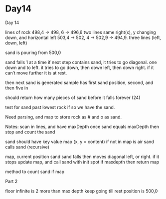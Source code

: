 # Day14

Day 14

lines of rock
498,4 -> 498, 6 -> 496,6                       two lines same right(x), y changing down, and horizontal left
503,4 -> 502, 4 -> 502,9 -> 494,9.      three lines (left, down, left)

sand is pouring from 500,0

sand falls 1 at a time
if next step contains sand, it tries to go diagonal.  one down and to left.
it tries to go down, then down left, then down right.
if it can’t move further it is at rest.

then next sand is generated
sample has first sand position, second, and then five in

should return how many pieces of sand before it falls forever (24)

test for sand past lowest rock if so we have the sand. 

Need parsing, and map to store rock as # and o as sand.


Notes:
scan in lines, and have maxDepth
once sand equals maxDepth then stop
and count the sand

sand should have key value map (x, y = content)
if not in map is air
sand calls sand (recursive)

map, current position sand
sand falls then moves diagonal left, or right.
if it stops update map, and call sand with init spot
if maxdepth then return map

method to count sand if map

Part 2

floor infinite is 2 more than max depth
keep going till rest position is 500,0